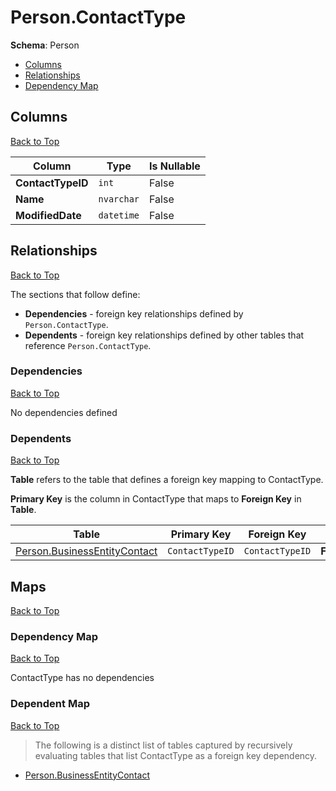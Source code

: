 # Person.ContactType

**Schema**: Person
* [Columns](#columns)
* [Relationships](#relationships)
* [Dependency Map](#dependency-map)

## Columns
[Back to Top](#contacttype)

Column | Type | Is Nullable
-------|------|------------
**ContactTypeID** | `int` | False
**Name** | `nvarchar` | False
**ModifiedDate** | `datetime` | False

## Relationships
[Back to Top](#contacttype)


The sections that follow define:
* **Dependencies** - foreign key relationships defined by `Person.ContactType`.
* **Dependents** - foreign key relationships defined by other tables that reference `Person.ContactType`.

### Dependencies
[Back to Top](#contacttype)


No dependencies defined

### Dependents
[Back to Top](#contacttype)

**Table** refers to the table that defines a foreign key mapping to ContactType.

**Primary Key** is the column in ContactType that maps to **Foreign Key** in **Table**.

Table | Primary Key | Foreign Key | Foreign Key Name
------|-------------|-------------|-----------------
[Person.BusinessEntityContact](./BusinessEntityContact.md) | `ContactTypeID` | `ContactTypeID` | **FK_BusinessEntityContact_ContactType_ContactTypeID**

## Maps
[Back to Top](#contacttype)

### Dependency Map
[Back to Top](#contacttype)

ContactType has no dependencies
### Dependent Map
[Back to Top](#contacttype)

> The following is a distinct list of tables captured by recursively evaluating tables that list ContactType as a foreign key dependency.

* [Person.BusinessEntityContact](./BusinessEntityContact.md)
